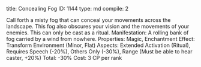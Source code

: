 title:          Concealing Fog
ID:             1144
type:           md
compile:        2



Call forth a misty fog that can conceal your movements across the landscape. This fog also obscures your vision and the movements of your enemies. This can only be cast as a ritual.
Manifestation: A rolling bank of fog carried by a wind from nowhere.
Properties: Magic, Enchantment
Effect: Transform Environment (Minor, Flat)
Aspects: Extended Activation (Ritual), Requires Speech (-20%), Others Only (-30%), Range (Must be able to hear caster, +20%) Total: -30%
Cost: 3 CP per rank
